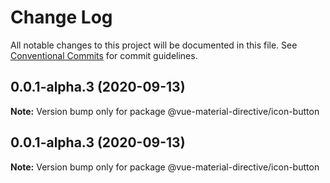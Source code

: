 # Change Log

All notable changes to this project will be documented in this file.
See [Conventional Commits](https://conventionalcommits.org) for commit guidelines.

## 0.0.1-alpha.3 (2020-09-13)

**Note:** Version bump only for package @vue-material-directive/icon-button





## 0.0.1-alpha.3 (2020-09-13)

**Note:** Version bump only for package @vue-material-directive/icon-button
